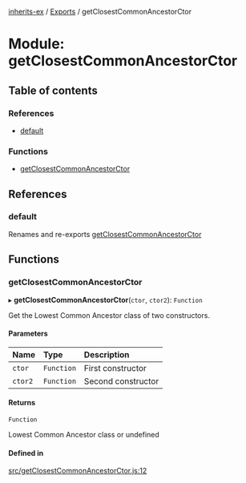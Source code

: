 [inherits-ex](../README.md) / [Exports](../modules.md) / getClosestCommonAncestorCtor

# Module: getClosestCommonAncestorCtor

## Table of contents

### References

- [default](getClosestCommonAncestorCtor.md#default)

### Functions

- [getClosestCommonAncestorCtor](getClosestCommonAncestorCtor.md#getclosestcommonancestorctor)

## References

### default

Renames and re-exports [getClosestCommonAncestorCtor](getClosestCommonAncestorCtor.md#getclosestcommonancestorctor)

## Functions

### getClosestCommonAncestorCtor

▸ **getClosestCommonAncestorCtor**(`ctor`, `ctor2`): `Function`

Get the Lowest Common Ancestor class of two constructors.

#### Parameters

| Name | Type | Description |
| :------ | :------ | :------ |
| `ctor` | `Function` | First constructor |
| `ctor2` | `Function` | Second constructor |

#### Returns

`Function`

Lowest Common Ancestor class or undefined

#### Defined in

[src/getClosestCommonAncestorCtor.js:12](https://github.com/snowyu/inherits-ex.js/blob/81559ee/src/getClosestCommonAncestorCtor.js#L12)
